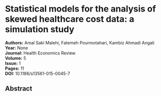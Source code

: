 # Statistical models for the analysis of skewed healthcare cost data: a simulation study

**Authors:** Amal Saki Malehi, Fatemeh Pourmotahari, Kambiz Ahmadi Angali  
**Year:** None  
**Journal:** Health Economics Review  
**Volume:** 5  
**Issue:** 1  
**Pages:** 11  
**DOI:** 10.1186/s13561-015-0045-7  

## Abstract


